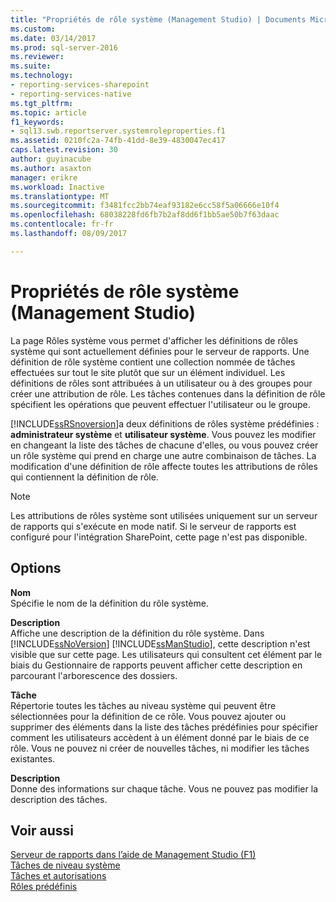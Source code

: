```yaml
---
title: "Propriétés de rôle système (Management Studio) | Documents Microsoft"
ms.custom: 
ms.date: 03/14/2017
ms.prod: sql-server-2016
ms.reviewer: 
ms.suite: 
ms.technology:
- reporting-services-sharepoint
- reporting-services-native
ms.tgt_pltfrm: 
ms.topic: article
f1_keywords:
- sql13.swb.reportserver.systemroleproperties.f1
ms.assetid: 0210fc2a-74fb-41dd-8e39-4830047ec417
caps.latest.revision: 30
author: guyinacube
ms.author: asaxton
manager: erikre
ms.workload: Inactive
ms.translationtype: MT
ms.sourcegitcommit: f3481fcc2bb74eaf93182e6cc58f5a06666e10f4
ms.openlocfilehash: 68038228fd6fb7b2af8dd6f1bb5ae50b7f63daac
ms.contentlocale: fr-fr
ms.lasthandoff: 08/09/2017

---
```

# <a name="system-role-properties-management-studio"></a>Propriétés de rôle système (Management Studio)
  La page Rôles système vous permet d'afficher les définitions de rôles système qui sont actuellement définies pour le serveur de rapports. Une définition de rôle système contient une collection nommée de tâches effectuées sur tout le site plutôt que sur un élément individuel. Les définitions de rôles sont attribuées à un utilisateur ou à des groupes pour créer une attribution de rôle. Les tâches contenues dans la définition de rôle spécifient les opérations que peuvent effectuer l'utilisateur ou le groupe.  
  
 [!INCLUDE[ssRSnoversion](../../includes/ssrsnoversion-md.md)]a deux définitions de rôles système prédéfinies : **administrateur système** et **utilisateur système**. Vous pouvez les modifier en changeant la liste des tâches de chacune d'elles, ou vous pouvez créer un rôle système qui prend en charge une autre combinaison de tâches. La modification d'une définition de rôle affecte toutes les attributions de rôles qui contiennent la définition de rôle.  
  
> [!NOTE]  
>  Les attributions de rôles système sont utilisées uniquement sur un serveur de rapports qui s'exécute en mode natif. Si le serveur de rapports est configuré pour l'intégration SharePoint, cette page n'est pas disponible.  
  
## <a name="options"></a>Options  
 **Nom**  
 Spécifie le nom de la définition du rôle système.  
  
 **Description**  
 Affiche une description de la définition du rôle système. Dans [!INCLUDE[ssNoVersion](../../includes/ssnoversion-md.md)] [!INCLUDE[ssManStudio](../../includes/ssmanstudio-md.md)], cette description n'est visible que sur cette page. Les utilisateurs qui consultent cet élément par le biais du Gestionnaire de rapports peuvent afficher cette description en parcourant l'arborescence des dossiers.  
  
 **Tâche**  
 Répertorie toutes les tâches au niveau système qui peuvent être sélectionnées pour la définition de ce rôle. Vous pouvez ajouter ou supprimer des éléments dans la liste des tâches prédéfinies pour spécifier comment les utilisateurs accèdent à un élément donné par le biais de ce rôle. Vous ne pouvez ni créer de nouvelles tâches, ni modifier les tâches existantes.  
  
 **Description**  
 Donne des informations sur chaque tâche. Vous ne pouvez pas modifier la description des tâches.  
  
## <a name="see-also"></a>Voir aussi  
 [Serveur de rapports dans l’aide de Management Studio (F1)](../../reporting-services/tools/report-server-in-management-studio-f1-help.md)   
 [Tâches de niveau système](../../reporting-services/security/tasks-and-permissions-system-level-tasks.md)   
 [Tâches et autorisations](../../reporting-services/security/tasks-and-permissions.md)   
 [Rôles prédéfinis](../../reporting-services/security/role-definitions-predefined-roles.md)  
  
  

